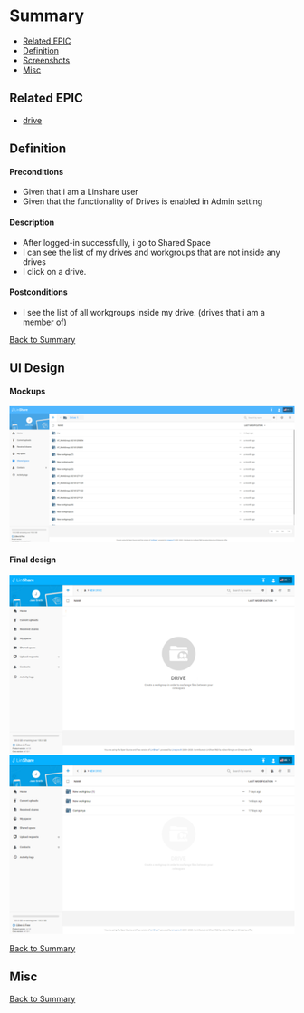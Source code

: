 # Summary

* [Related EPIC](#related-epic)
* [Definition](#definition)
* [Screenshots](#screenshots)
* [Misc](#misc)

## Related EPIC


* [drive](./README.md)

## Definition

#### Preconditions
*  Given that i am a Linshare user 
*  Given that the functionality of Drives is enabled in Admin setting
#### Description

*  After logged-in successfully, i go to Shared Space 
*  I can see the list of my drives and workgroups that are not inside any drives 
*  I click on a drive.

#### Postconditions
*  I see the list of all workgroups inside my drive. (drives that i am a member of)

[Back to Summary](#summary)

## UI Design

#### Mockups

![story4](./mockups/4.1.png)

#### Final design
![story4](./design/4.1.png)
![story4](./design/4.2.png)

[Back to Summary](#summary)
## Misc

[Back to Summary](#summary)

